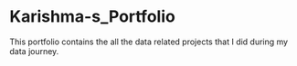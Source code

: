 # Karishma-s_Portfolio
This portfolio contains the all the data related projects that I did during my data journey.
